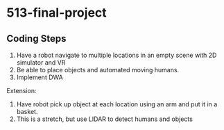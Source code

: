 # 513-final-project

## Coding Steps

1. Have a robot navigate to multiple locations in an empty scene with 2D simulator and VR
2. Be able to place objects and automated moving humans.
3. Implement DWA

Extension:
1. Have robot pick up object at each location using an arm and put it in a basket.
2. This is a stretch, but use LIDAR to detect humans and objects

